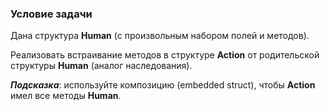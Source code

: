 ### Условие задачи

Дана структура **Human** (с произвольным набором полей и методов).

Реализовать встраивание методов в структуре **Action** от родительской структуры **Human** (аналог наследования).

***Подсказка***: используйте композицию (embedded struct), чтобы **Action** имел все методы **Human**.